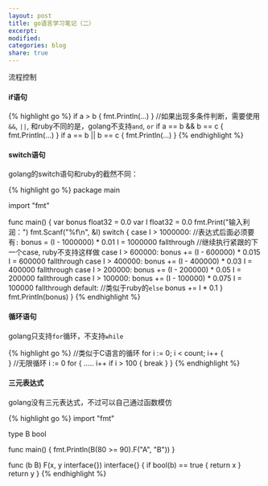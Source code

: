 ```yaml
---
layout: post
title: go语言学习笔记（二）
excerpt:
modified:
categories: blog
share: true
---
```


流程控制

#### if语句

{% highlight go %}
if a > b {
	fmt.Println(...)
}
//如果出现多条件判断，需要使用`&&`, `||`, 和ruby不同的是，golang不支持`and`, `or`
if a == b && b == c {
	fmt.Println(...)
}
if a == b || b == c {
	fmt.Println(...)
}
{% endhighlight %}

#### switch语句

golang的switch语句和ruby的截然不同：

{% highlight go %}
package main

import "fmt"

func main() {
	var bonus float32 = 0.0
	var I float32 = 0.0
	fmt.Print("输入利润：")
	fmt.Scanf("%f\n", &I)
	switch {
	case I > 1000000: //表达式后面必须要有`:`
		bonus = (I - 1000000) * 0.01
		I = 1000000
		fallthrough //继续执行紧跟的下一个case, ruby不支持这样做
	case I > 600000:
		bonus += (I - 600000) * 0.015
		I = 600000
		fallthrough
	case I > 400000:
		bonus += (I - 400000) * 0.03
		I = 400000
		fallthrough
	case I > 200000:
		bonus += (I - 200000) * 0.05
		I = 200000
		fallthrough
	case I > 100000:
		bonus += (I - 100000) * 0.075
		I = 100000
		fallthrough
	default: //类似于ruby的`else`
		bonus += I * 0.1
	}
	fmt.Println(bonus)
}
{% endhighlight %}


#### 循环语句

golang只支持`for`循环，不支持`while`

{% highlight go %}
//类似于C语言的循环
for i := 0; i < count; i++ {	
}
//无限循环
i := 0
for {
	.....
	i++
	if i > 100 {
		break
	}
}
{% endhighlight %}

#### 三元表达式

golang没有三元表达式，不过可以自己通过函数模仿

{% highlight go %}
import "fmt"

type B bool

func main() {
	fmt.Println(B(80 >= 90).F("A", "B"))
}

func (b B) F(x, y interface{}) interface{} {
	if bool(b) == true {
		return x
	}
	return y
}
{% endhighlight %}


